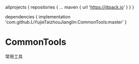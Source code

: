 allprojects {
		repositories {
			...
			maven { url 'https://jitpack.io' }
		}
	}
  
dependencies {
	        implementation 'com.github.LiYujieTaizhouJianglin:CommonTools:master'
	}


# CommonTools
常用工具
